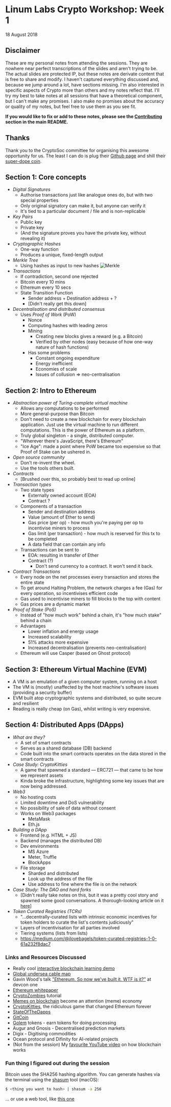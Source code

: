 # Linum Labs Crypto Workshop: Week 1
18 August 2018

## Disclaimer
These are my personal notes from attending the sessions. They are nowhere near perfect transcriptions of the slides and aren't trying to be. The actual slides are protected IP, but these notes are derivate content that is free to share and modify. I haven't captured everything discussed and, because we jump around a lot, have sections missing. I'm also interested in specific aspects of Crypto more than others and my notes reflect that. I'll try my best to take notes at all sessions that have a theoretical component, but I can't make any promises. I also make no promises about the accuracy or quality of my notes, but feel free to use them as you see fit. 

**If you would like to fix or add to these notes, please see the [Contributing](../README.md#contributing) section in the main README.**

## Thanks
Thank you to the CryptoSoc committee for organising this awesome opportunity for us. The least I can do is plug their [Github page](https://github.com/CryptoSoc) and shill their [super-dope coin](https://github.com/CryptoSoc/CryptoSocCoin). 

## Section 1: Core concepts

- _Digital Signatures_
	- Authorise transactions just like analogue ones do, but with two special properties
	- Only original signatory can make it, but anyone can verify it
	- It's tied to a particular document / file and is non-replicable
- _Key Pairs_
	- Public key
	- Private key
	- (And the signature proves you have the private key, without revealing it)
- _Cryptographic Hashes_
	- One-way function 
	- Produces a unique, fixed-length output
- _Merkle Tree_
	- Using hashes as input to new hashes
	![Merkle](https://upload.wikimedia.org/wikipedia/commons/thumb/9/95/Hash_Tree.svg/640px-Hash_Tree.svg.png)
- _Transactions_
	- If contradiction, second one rejected
	- Bitcoin every 10 mins
	- Ethereum every 10 secs
	- State Transition Function
		- Sender address + Destination address + ?
		- [Didn't really get this down]
- _Decentralisation and distributed consensus_
	- Uses *Proof of Work* (PoW)
		- Nonce 
		- Computing hashes with leading zeros
		- Mining
			- Creating new blocks gives a reward (e.g. a Bitcoin)
			- Verified by other nodes (easy because of how one-way nature of hash functions)
		- Has some problems
			- Constant ongoing expenditure
			- Energy inefficient
			- Economies of scale
			- Issues of collusion => neo-centralisation

## Section 2: Intro to Ethereum

- _Abstraction power of Turing-complete virtual machine_
	- Allows any computations to be performed
	- More general-purpose than Bitcoin
	- Don't need to create a new blockchain for every blockchain application. Just use the virtual machine to run different computations. This is the power of Ethereum as a platform.
	- Truly global singleton - a single, distributed computer.
	- "Wherever there's JavaScript, there's Ethereum"
	- "Ice Age": made a point where PoW became too expensive so that Proof of Stake can be ushered in.
- _Open source community_
	- Don't re-invent the wheel. 
	- Use the tools others built.
- _Contracts_
	- [Brushed over this, so probably best to read up online]
- _Transaction types_
	- Two state types
		- Externally owned account (EOA)
		- Contract ?
	- Components of a transaction
		- Sender and destination address
		- Value (amount of Ether to send)
		- Gas price (per op) - how much you're paying per op to incentivise miners to process
		- Gas limit (per transaction) -  how much is reserved for this tx to be completed
		- A data field that can contain any info
	- Transactions can be sent to
		- EOA: resulting in transfer of Ether
		- Contract (?)
			- Don't send currency to a contract. It won't send it back.
- _Contract Transactions_
	- Every node on the net processes every transaction and stores the entire state
	- To get around Halting Problem, the network charges a fee (Gas) for every operation, so incentivises efficient code
	- Gas used to incentivise miners to fill blocks to the top with content
	- Gas prices are a dynamic market
- _Proof of Stake (PoS)_
	- Instead of "how much work" behind a chain, it's "how much stake" behind a chain
	- Advantages
		- Lower inflation and energy usage
		- Increased scalability
		- 51% attacks more expensive
		- Increased decentralisation (prevents neo-centralisation)
	- Ethereum will use Casper (based on Ghost protocol)

	
## Section 3: Ethereum Virtual Machine (EVM)

- A VM is an emulation of a given computer system, running on a host
- The VM is (mostly) unaffected by the host machine's software issues (providing a security buffer)
- EVM built atop cryptographic systems and distributed, so quite secure and resilient 
- Reading is really cheap (on Gas), whilst writing is very expensive.

## Section 4: Distributed Apps (DApps)

- _What are they?_
	- A set of smart contracts
	- Serves as a shared database (DB) backend
	- Code built into the smart contracts operates on the data stored in the smart contracts
- _Case Study: CryptoKitties_
	- A game that spawned a standard — ERC721 — that came to be how we represent assets
	- Kinda broke the infrastructure, highlighting some key issues that are now being addressed.
- _Web3_
	- No hosting costs
	- Limited downtime and DoS vulnerability
	- No possibility of sale of data without consent
	- Works on Web3 packages
		- MetaMask
		- Eth.js
- _Building a DApp_
	- Frontend (e.g. HTML + JS)
	- Backend (manages the distributed DB)
	- Dev environments
		- MS Azure
		- Meter, Truffle
		- BlockApps
	- File storage
		- Sharded and distributed
		- Look up the address of the file
		- Use address to fine where the file is on the network
- _Case Study: The DAO and hard forks_
	- [Didn't really take notes on this, but it was a pretty cool story and spawned some good conversations. A thorough-looking article on it [here](https://medium.com/swlh/the-story-of-the-dao-its-history-and-consequences-71e6a8a551ee)]
- _Token Curated Registries (TCRs)_
	- "...decentrally-curated lists with intrinsic economic incentives for token holders to curate the list's contents judiciously"
	- Layers of incentivisation for all parties involved
	- Tiering systems (lists from lists)
	- <https://medium.com/@ilovebagels/token-curated-registries-1-0-61a232f8dac7>

### Links and Resources Discussed

- Really cool [interactive blockchain learning demo](https://blockchaindemo.io/)
- [Global undersea cable map](https://www.submarinecablemap.com/)
- Gavin Wood's talk ["Ethereum. So now we've built it, WTF is it?"](https://www.youtube.com/watch?v=U_LK0t_qaPo) at devcon one
- [Ethereum whitepaper](https://github.com/ethereum/wiki/wiki/White-Paper)
- [CryptoZombies](https://cryptozombies.io/) tutorial
- [Memes on blockchain](https://medium.com/@cryptomemes/introducing-crypto-memes-the-game-that-takes-blockchain-and-memes-bonding-further-cf4e1a0dd30) become an attention (meme) economy
- [CryptoKitties](https://www.cryptokitties.co/), the ridiculous game that changed Ethereum forever
- [StateOfTheDapps](https://www.stateofthedapps.com) 
- [GitCoin](https://gitcoin.co/)
- [Golem](https://golem.network/) tokens - earn tokens for doing processing
- Augur and Gnosis - Decentralised prediction markets
- Digix - Digitising commodities 
- Ocean protocol and Difinity for AI-related projects
- (Not from the session) My [favourite YouTube video](https://www.youtube.com/watch?v=bBC-nXj3Ng4) on how blockchain works

### Fun thing I figured out during the session

Bitcoin uses the SHA256 hashing algorithm. You can generate hashes via the terminal using the [shasum](https://ss64.com/osx/shasum.html) tool (macOS):

```bash
$ <thing you want to hash> | shasum -a 256
```

... or use a web tool, like [this one](https://passwordsgenerator.net/sha256-hash-generator/)



